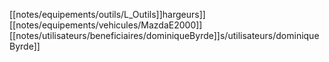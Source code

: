 [[notes/equipements/outils/L_Outils]]hargeurs]] [[notes/equipements/vehicules/MazdaE2000]][[notes/utilisateurs/beneficiaires/dominiqueByrde]]s/utilisateurs/dominiqueByrde]]